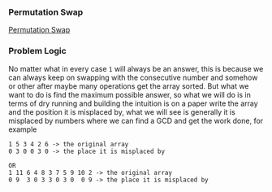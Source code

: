 ### Permutation Swap
[Permutation Swap](https://codeforces.com/problemset/problem/1828/B)

### Problem Logic
No matter what in every case `1` will always be an answer, this is because we can always keep on swapping with the consecutive number and somehow or other after maybe many operations get the array sorted. But what we want to do is find the maximum possible answer, so what we will do is in terms of dry running and building the intuition is on a paper write the array and the position it is misplaced by, what we will see is generally it is misplaced by numbers where we can find a GCD and get the work done, for example 
```
1 5 3 4 2 6 -> the original array
0 3 0 0 3 0 -> the place it is misplaced by

OR
1 11 6 4 8 3 7 5 9 10 2 -> the original array
0 9  3 0 3 3 0 3 0  0 9 -> the place it is misplaced by
```